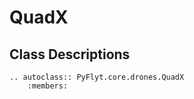 # QuadX

## Class Descriptions
```{eval-rst}
.. autoclass:: PyFlyt.core.drones.QuadX
    :members:
```
